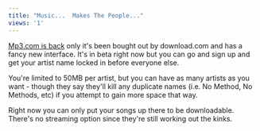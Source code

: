 ```yaml
---
title: "Music...  Makes The People..."
views: '1'
---
```

<p><a href="http://music.download.com/">Mp3.com is back</a> only it's been bought out by download.com and has a fancy new interface.  It's in beta right now but you can go and sign up and get your artist name locked in before everyone else.</p>
<p>You're limited to 50MB per artist, but you can have as many artists as you want - though they say they'll kill any duplicate names (i.e. No Method, No Methods, etc) if you attempt to gain more space that way.</p>
<p>Right now you can only put your songs up there to be downloadable.  There's no streaming option since they're still working out the kinks.</p>
